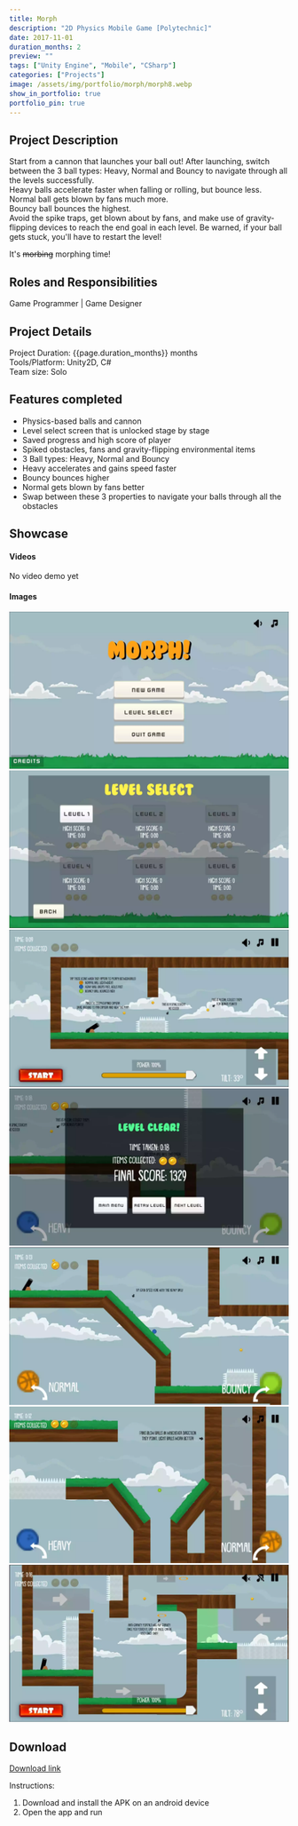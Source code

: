 ```yaml
---
title: Morph 
description: "2D Physics Mobile Game [Polytechnic]"
date: 2017-11-01
duration_months: 2
preview: ""
tags: ["Unity Engine", "Mobile", "CSharp"]
categories: ["Projects"]
image: /assets/img/portfolio/morph/morph8.webp
show_in_portfolio: true
portfolio_pin: true
---
```


## **Project Description**
Start from a cannon that launches your ball out! After launching, switch between the 3 ball types: Heavy, Normal and Bouncy to navigate through all the levels successfully.  
Heavy balls accelerate faster when falling or rolling, but bounce less.  
Normal ball gets blown by fans much more.  
Bouncy ball bounces the highest.  
Avoid the spike traps, get blown about by fans, and make use of gravity-flipping devices to reach the end goal in each level. Be warned, if your ball gets stuck, you'll have to restart the level!  

It's ~~morbing~~ morphing time!  

## **Roles and Responsibilities**
Game Programmer | Game Designer  

## **Project Details**
Project Duration: {{page.duration_months}} months  
Tools/Platform: Unity2D, C#  
Team size: Solo  

## Features completed  
- Physics-based balls and cannon
- Level select screen that is unlocked stage by stage
- Saved progress and high score of player
- Spiked obstacles, fans and gravity-flipping environmental items
- 3 Ball types: Heavy, Normal and Bouncy
- Heavy accelerates and gains speed faster
- Bouncy bounces higher
- Normal gets blown by fans better
- Swap between these 3 properties to navigate your balls through all the obstacles

## **Showcase**
#### Videos  
No video demo yet

#### Images  
![](/assets/img/portfolio/morph/morph1.webp)  
![](/assets/img/portfolio/morph/morph2.webp)  
![](/assets/img/portfolio/morph/morph3.webp)  
![](/assets/img/portfolio/morph/morph6.webp)  
![](/assets/img/portfolio/morph/morph8.webp)  
![](/assets/img/portfolio/morph/morph9.webp)  
![](/assets/img/portfolio/morph/morph12.webp)  

## **Download**
[Download link](https://drive.google.com/file/d/1JXfj06djze2PFKgb6mabL9Q3-e7d0T12/view?usp=sharing)  

 Instructions:
 1. Download and install the APK on an android device
 2. Open the app and run

